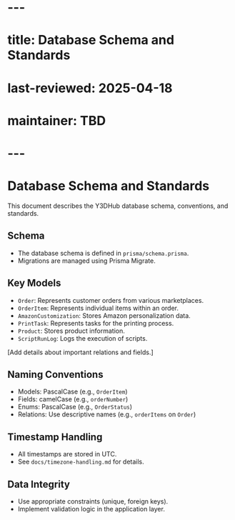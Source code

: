 # ---

# title: Database Schema and Standards

# last-reviewed: 2025-04-18

# maintainer: TBD

# ---

# Database Schema and Standards

This document describes the Y3DHub database schema, conventions, and standards.

## Schema

- The database schema is defined in `prisma/schema.prisma`.
- Migrations are managed using Prisma Migrate.

## Key Models

- `Order`: Represents customer orders from various marketplaces.
- `OrderItem`: Represents individual items within an order.
- `AmazonCustomization`: Stores Amazon personalization data.
- `PrintTask`: Represents tasks for the printing process.
- `Product`: Stores product information.
- `ScriptRunLog`: Logs the execution of scripts.

[Add details about important relations and fields.]

## Naming Conventions

- Models: PascalCase (e.g., `OrderItem`)
- Fields: camelCase (e.g., `orderNumber`)
- Enums: PascalCase (e.g., `OrderStatus`)
- Relations: Use descriptive names (e.g., `orderItems` on `Order`)

## Timestamp Handling

- All timestamps are stored in UTC.
- See `docs/timezone-handling.md` for details.

## Data Integrity

- Use appropriate constraints (unique, foreign keys).
- Implement validation logic in the application layer.
